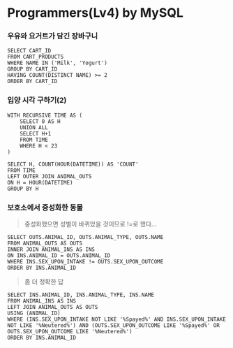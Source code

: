 # Programmers(Lv4) by MySQL

### 우유와 요거트가 담긴 장바구니

```mysql
SELECT CART_ID
FROM CART_PRODUCTS
WHERE NAME IN ('Milk', 'Yogurt')
GROUP BY CART_ID
HAVING COUNT(DISTINCT NAME) >= 2
ORDER BY CART_ID
```



### 입양 시각 구하기(2)

```mysql
WITH RECURSIVE TIME AS (
    SELECT 0 AS H
    UNION ALL
    SELECT H+1 
    FROM TIME
    WHERE H < 23
)

SELECT H, COUNT(HOUR(DATETIME)) AS 'COUNT'
FROM TIME
LEFT OUTER JOIN ANIMAL_OUTS
ON H = HOUR(DATETIME)
GROUP BY H
```



### 보호소에서 중성화한 동물

> 중성화했으면 성별이 바뀌었을 것이므로 !=로 했다...

```mysql
SELECT OUTS.ANIMAL_ID, OUTS.ANIMAL_TYPE, OUTS.NAME
FROM ANIMAL_OUTS AS OUTS
INNER JOIN ANIMAL_INS AS INS
ON INS.ANIMAL_ID = OUTS.ANIMAL_ID
WHERE INS.SEX_UPON_INTAKE != OUTS.SEX_UPON_OUTCOME
ORDER BY INS.ANIMAL_ID
```



> 좀 더 정확한 답

```mysql
SELECT INS.ANIMAL_ID, INS.ANIMAL_TYPE, INS.NAME
FROM ANIMAL_INS AS INS
LEFT JOIN ANIMAL_OUTS AS OUTS
USING (ANIMAL_ID)
WHERE (INS.SEX_UPON_INTAKE NOT LIKE '%Spayed%' AND INS.SEX_UPON_INTAKE NOT LIKE '%Neutered%') AND (OUTS.SEX_UPON_OUTCOME LIKE '%Spayed%' OR OUTS.SEX_UPON_OUTCOME LIKE '%Neutered%')
ORDER BY INS.ANIMAL_ID
```

